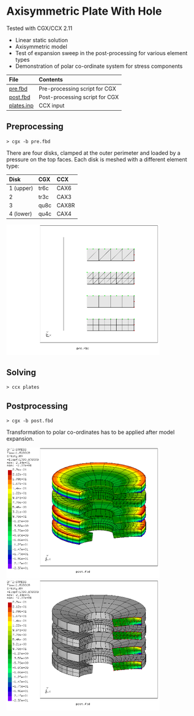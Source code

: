 # Axisymmetric Plate With Hole
Tested with CGX/CCX 2.11

+ Linear static solution
+ Axisymmetric model
+ Test of expansion sweep in the post-processing for various element types
+ Demonstration of polar co-ordinate system for stress components

File                    | Contents    
 :-------------         | :-------------
 [pre.fbd](pre.fbd)     | Pre-processing script for CGX     
 [post.fbd](post.fbd)   | Post-processing script for CGX
 [plates.inp](plates.inp) | CCX input

## Preprocessing
```
> cgx -b pre.fbd
```
There are four disks, clamped at the outer perimeter and loaded by a pressure on the top faces. Each disk is meshed with a different element type:

Disk |CGX | CCX
:-- |:-- | :--
1 (upper)|tr6c |CAX6
2|tr3c | CAX3
3|qu8c | CAX8R
4 (lower)|qu4c | CAX4

<img src="mesh.png" width="400" title="Disks with different element types. Centerline added just for clarity">

## Solving
```
> ccx plates
```

## Postprocessing
```
> cgx -b post.fbd
```
Transformation to polar co-ordinates has to be applied after model expansion.

<img src="polar.png" width="400" title="Expanded model, radial normal stress SRR"> <img src="2D3D.png" width="400" title="Expanded model with just the base region coloured">
